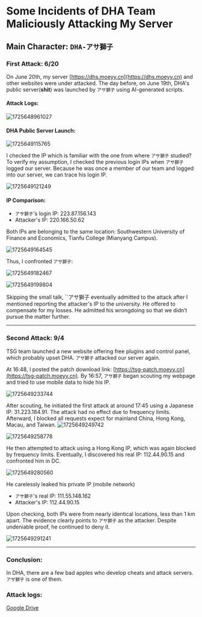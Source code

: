 # Some Incidents of DHA Team Maliciously Attacking My Server

## Main Character: `DHA-アサ獅子`

### First Attack: 6/20

On June 20th, my server [https://dhs.moeyy.cn](https://dhs.moeyy.cn) and other websites were under attacked. The day before, on June 19th, DHA's public server(**shit**) was launched by `アサ獅子` using AI-generated scripts.

#### Attack Logs:

![1725648961027](images/FuckDhaTeam/1725648961027.png)

#### DHA Public Server Launch:

![1725649115765](images/FuckDhaTeam/1725649115765.png)

I checked the IP which is familiar with the one from where `アサ獅子` studied? To verify my assumption, I checked the previous login IPs when `アサ獅子` logged our server.
Because he was once a member of our team and logged into our server, we can trace his login IP.

![1725649121249](images/FuckDhaTeam/1725649121249.png)

#### IP Comparison:

- `アサ獅子`'s login IP: 223.87.156.143
- Attacker's IP: 220.166.50.62

Both IPs are belonging to the same location: Southwestern University of Finance and Economics, Tianfu College (Mianyang Campus).

![1725649164545](images/FuckDhaTeam/1725649164545.png)

Thus, I confronted `アサ獅子`:

![1725649182467](images/FuckDhaTeam/1725649182467.png)

![1725649199804](images/FuckDhaTeam/1725649199804.png)

Skipping the small talk, ``アサ獅子 eventually admitted to the attack after I mentioned reporting the attacker's IP to the university. He offered to compensate for my losses. He admitted his wrongdoing so that we didn’t pursue the matter further.

---

### Second Attack: 9/4

TSG team launched a new website offering free plugins and control panel, which probably upset DHA. `アサ獅子` attacked our server again.

At 16:48, I posted the patch download link: [https://tsg-patch.moeyy.cn](https://tsg-patch.moeyy.cn). By 16:57, `アサ獅子` began scouting my webpage and tried to use mobile data to hide his IP.

![1725649233744](images/FuckDhaTeam/1725649233744.png)

After scouting, he initiated the first attack at around 17:45 using a Japanese IP: 31.223.184.91. The attack had no effect due to frequency limits. Afterward, I blocked all requests expect for mainland China, Hong Kong, Macau, and Taiwan.
![1725649249742](images/FuckDhaTeam/1725649249742.png)

![1725649258778](images/FuckDhaTeam/1725649258778.png)

He then attempted to attack using a Hong Kong IP, which was again blocked by frequency limits. Eventually, I discovered his real IP: 112.44.90.15 and confronted him in DC.

![1725649280560](images/FuckDhaTeam/1725649280560.png)

He carelessly leaked his private IP (mobile network)

- `アサ獅子`'s real IP: 111.55.148.162
- Attacker's IP: 112.44.90.15

Upon checking, both IPs were from nearly identical locations, less than 1 km apart. The evidence clearly points to `アサ獅子` as the attacker. Despite undeniable proof, he continued to deny it.

![1725649291241](images/FuckDhaTeam/1725649291241.png)

---

### Conclusion:

In DHA, there are a few bad apples who develop cheats and attack servers. `アサ獅子` is one of them.

### Attack logs:

[Google Drive](https://drive.google.com/drive/folders/16wVX39fCjVbMRznzBgcj9gohd2q4O6-s?usp=sharing)

